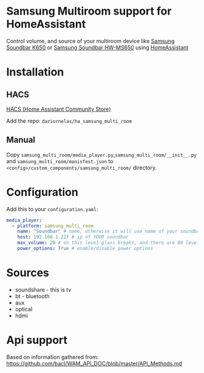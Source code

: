 # Samsung Multiroom support for HomeAssistant

Control volume, and source of your multiroom device like [Samsung Soundbar K650](https://www.samsung.com/us/televisions-home-theater/home-theater/sound-bars/samsung-hw-k650-soundbar-w-wireless-subwoofer-hw-k650-za/) or [Samsung Soundbar HW-MS650](https://www.samsung.com/us/televisions-home-theater/home-theater/sound-bars/sound--premium-soundbar-hw-ms650-za/) using [HomeAssistant](https://home-assistant.io/)

# Installation

## HACS
[HACS (Home Assistant Community Store)](https://custom-components.github.io/hacs/)

Add the repo: `dariornelas/ha_samsung_multi_room`

## Manual
Copy `samsung_multi_room/media_player.py`,`samsung_multi_room/__init__.py` and `samsung_multi_room/manisfest.json` to `<config>/custom_components/samsung_multi_room/` directory. 

# Configuration 
Add this to your `configuration.yaml`:

``` YAML
media_player:
  - platform: samsung_multi_room
    name: "Soundbar" # name, otherwise it will use name of your soundbar
    host: 192.168.1.227 # ip of YOUR soundbar
    max_volume: 20 # on this level glass breaks, and there are 80 levels more on K650...
    power_options: True # enable/disable power options
```

# Sources

* soundshare - this is tv
* bt - bluetooth
* aux
* optical
* hdmi

# Api support
Based on information gathered from: https://github.com/bacl/WAM_API_DOC/blob/master/API_Methods.md

